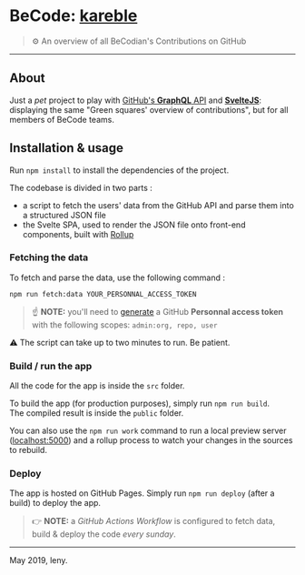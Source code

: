 # BeCode: [kareble](http://kareble.becode.xyz)

> ⚙️ An overview of all BeCodian's Contributions on GitHub

* * *

## About

Just a _pet_ project to play with [GitHub's **GraphQL** API](https://developer.github.com/v4/explorer/) and [**SvelteJS**](http://svelte.dev/): displaying the same "Green squares' overview of contributions", but for all members of BeCode teams.

## Installation & usage

Run `npm install` to install the dependencies of the project.

The codebase is divided in two parts :

- a script to fetch the users' data from the GitHub API and parse them into a structured JSON file
- the Svelte SPA, used to render the JSON file onto front-end components, built with [Rollup](http://rollupjs.org)

### Fetching the data

To fetch and parse the data, use the following command :

	npm run fetch:data YOUR_PERSONNAL_ACCESS_TOKEN

> ☝️ **NOTE:** you'll need to [generate](https://help.github.com/en/articles/creating-a-personal-access-token-for-the-command-line) a GitHub **Personnal access token** with the following scopes: `admin:org, repo, user`

⚠️ The script can take up to two minutes to run. Be patient.

### Build / run the app

All the code for the app is inside the `src` folder.

To build the app (for production purposes), simply run `npm run build`.  
The compiled result is inside the `public` folder.

You can also use the `npm run work` command to run a local preview server ([localhost:5000](http://localhost:5000)) and a rollup process to watch your changes in the sources to rebuild.

### Deploy

The app is hosted on GitHub Pages. Simply run `npm run deploy` (after a build) to deploy the app.

> 👉 **NOTE:** a _GitHub Actions Workflow_ is configured to fetch data, build & deploy the code _every sunday_.

* * *

May 2019, leny.
